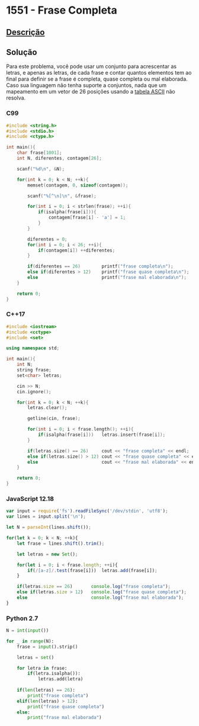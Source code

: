 # 1551 - Frase Completa

## [Descrição](https://www.beecrowd.com.br/judge/pt/problems/view/1551)

## Solução

Para este problema, você pode usar um conjunto para acrescentar as letras, e apenas as letras, de cada frase e contar quantos elementos tem ao final para definir se a frase é completa, quase completa ou mal elaborada. Caso sua linguagem não tenha suporte a conjuntos, nada que um mapeamento em um vetor de 26 posições usando a [tabela ASCII](../base-teorica/strings/tabela-ascii.md) não resolva.

### C99
```c
#include <string.h>
#include <stdio.h>
#include <ctype.h>

int main(){
    char frase[1001];
    int N, diferentes, contagem[26];

    scanf("%d\n", &N);

    for(int k = 0; k < N; ++k){
        memset(contagem, 0, sizeof(contagem));

        scanf("%[^\n]\n", &frase);

        for(int i = 0; i < strlen(frase); ++i){
            if(isalpha(frase[i])){
                contagem[frase[i] - 'a'] = 1;
            }
        }

        diferentes = 0;
        for(int i = 0; i < 26; ++i){
            if(contagem[i]) ++diferentes;
        }

        if(diferentes == 26)        printf("frase completa\n");
        else if(diferentes > 12)    printf("frase quase completa\n");
        else                        printf("frase mal elaborada\n");
    }

    return 0;
}
```

### C++17
```cpp
#include <iostream>
#include <cctype>
#include <set>

using namespace std;

int main(){
    int N;
    string frase;
    set<char> letras;

    cin >> N;
    cin.ignore();

    for(int k = 0; k < N; ++k){
        letras.clear();

        getline(cin, frase);

        for(int i = 0; i < frase.length(); ++i){
            if(isalpha(frase[i]))   letras.insert(frase[i]);
        }

        if(letras.size() == 26)     cout << "frase completa" << endl;
        else if(letras.size() > 12) cout << "frase quase completa" << endl;
        else                        cout << "frase mal elaborada" << endl;
    }

    return 0;
}
```

### JavaScript 12.18
```javascript
var input = require('fs').readFileSync('/dev/stdin', 'utf8');
var lines = input.split('\n');

let N = parseInt(lines.shift());

for(let k = 0; k < N; ++k){
    let frase = lines.shift().trim();

    let letras = new Set();

    for(let i = 0; i < frase.length; ++i){
        if(/[a-z]/.test(frase[i]))  letras.add(frase[i]);
    }

    if(letras.size == 26)       console.log("frase completa");
    else if(letras.size > 12)   console.log("frase quase completa");
    else                        console.log("frase mal elaborada");
}
```

### Python 2.7
```python
N = int(input())

for _ in range(N):
    frase = input().strip()

    letras = set()

    for letra in frase:
        if(letra.isalpha()):
            letras.add(letra)
    
    if(len(letras) == 26):
        print("frase completa")
    elif(len(letras) > 12):
        print("frase quase completa")
    else:
        print("frase mal elaborada")
```